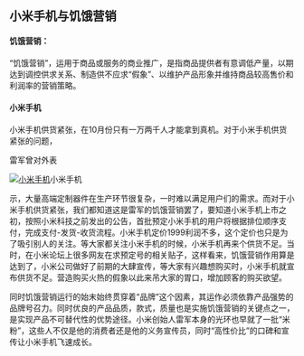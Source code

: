 ##  小米手机与饥饿营销

####  饥饿营销：

“饥饿营销”，运用于商品或服务的商业推广，是指商品提供者有意调低产量，以期达到调控供求关系、制造供不应求“假象”、以维护产品形象并维持商品较高售价和利润率的营销策略。

####  小米手机

小米手机供货紧张，在10月份只有一万两千人才能拿到真机。对于小米手机供货紧张的问题，

雷军曾对外表

[![小米手机](https://gss0.bdstatic.com/94o3dSag_xI4khGkpoWK1HF6hhy/baike/s%3D220/sign=1735bd5aac345982c18ae2903cf5310b/bd315c6034a85edf0d59d70d48540923dc5475c2.jpg)](https://baike.baidu.com/pic/%E9%A5%A5%E9%A5%BF%E8%90%A5%E9%94%80/6823374/0/bd315c6034a85edf0d59d70d48540923dc5475c2?fr=lemma&ct=single)小米手机

示，大量高端定制器件在生产环节很复杂，一时难以满足用户们的需求。而对于小米手机供货紧张，我们都知道这是雷军的饥饿营销罢了，要知道小米手机上市之初，按照小米科技之前发出的公告，首批预定小米手机的用户将根据排位顺序支付，完成支付-发货-收货流程。小米手机定价1999利润不多，这个定价也只是为了吸引别人的关注。等大家都关注小米手机的时候，小米手机再来个供货不足。当时，在小米论坛上很多网友在求预定号的相关贴子，这样看来，饥饿营销作用算是达到了，小米公司做好了前期的大肆宣传，等大家有兴趣想购买时，小米手机就宣布供货不足。营造购买火热的假象以此来吊大家的胃口，增加顾客的购买欲望。

同时饥饿营销运行的始末始终贯穿着“品牌”这个因素，其运作必须依靠产品强势的品牌号召力。同时优良的产品品质，款式，质量也是实施饥饿营销的关键点之一，是实现产品不可替代性的优势途径。小米创始人雷军本身的光环也早就了一批“米粉”，这些人不仅是他的消费者还是他的义务宣传员，同时“高性价比”的口碑和宣传让小米手机飞速成长。

